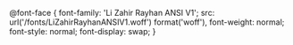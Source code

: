 @font-face {
   font-family: 'Li Zahir Rayhan ANSI V1';
   src: url('/fonts/LiZahirRayhanANSIV1.woff') format('woff'),
   font-weight: normal;
   font-style: normal;
font-display: swap;
}
